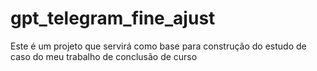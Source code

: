 ﻿# gpt_telegram_fine_ajust
Este é um projeto que servirá como base para construção do estudo de caso do meu trabalho de conclusão de curso
